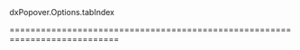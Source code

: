 <!--id-->dxPopover.Options.tabIndex<!--/id-->
<!--merge--><!--/merge-->
<!--hidden--><!--/hidden-->
===========================================================================
